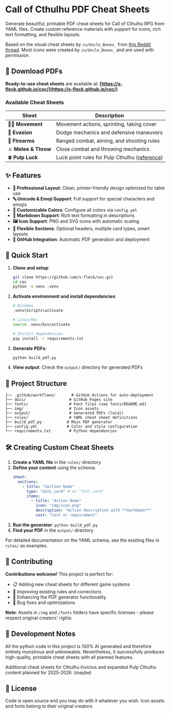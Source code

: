 # Call of Cthulhu PDF Cheat Sheets

Generate beautiful, printable PDF cheat sheets for Call of Cthulhu RPG from YAML files. Create custom reference materials with support for icons, rich text formatting, and flexible layouts.

Based on the visual cheat sheets by `/u/Uncle_Bones_` from [this Reddit thread](https://www.reddit.com/r/callofcthulhu/comments/1aq0v34/visualised_cheat_sheets_for_combat_mechanics_i/). Most icons were created by `/u/Uncle_Bones_` and are used with permission.

## 📖 Download PDFs

**Ready-to-use cheat sheets** are available at: **[https://s-fleck.github.io/coc/](https://s-fleck.github.io/coc/)**

### Available Cheat Sheets

| Sheet                | Description                                                                                                      |
| -------------------- | ---------------------------------------------------------------------------------------------------------------- |
| 🚶‍♂️ **Movement**      | Movement actions, sprinting, taking cover                                                                        |
| 🤸 **Evasion**       | Dodge mechanics and defensive maneuvers                                                                          |
| 🎯 **Firearms**      | Ranged combat, aiming, and shooting rules                                                                        |
| ⚔️ **Melee & Throw** | Close combat and throwing mechanics                                                                              |
| 🍀 **Pulp Luck**     | Luck point rules for Pulp Cthulhu ([reference](https://www.scribd.com/document/420748823/Pulp-Luck-Cheat-Sheet)) |

## ✨ Features

- **🎨 Professional Layout**: Clean, printer-friendly design optimized for table use
- **🔤 Unicode & Emoji Support**: Full support for special characters and emojis
- **🎨 Customizable Colors**: Configure all colors via `config.yml`
- **📝 Markdown Support**: Rich text formatting in descriptions
- **🖼️ Icon Support**: PNG and SVG icons with automatic scaling
- **📄 Flexible Sections**: Optional headers, multiple card types, smart layouts
- **🚀 GitHub Integration**: Automatic PDF generation and deployment

## 🚀 Quick Start

1. **Clone and setup**:

   ```bash
   git clone https://github.com/s-fleck/coc.git
   cd coc
   python -m venv .venv
   ```

2. **Activate environment and install dependencies**:

   ```bash
   # Windows
   .venv\Scripts\activate

   # Linux/Mac
   source .venv/bin/activate

   # Install dependencies
   pip install -r requirements.txt
   ```

3. **Generate PDFs**:

   ```bash
   python build_pdf.py
   ```

4. **View output**: Check the `output/` directory for generated PDFs

## 📁 Project Structure

```
├── .github/workflows/       # GitHub Actions for auto-deployment
├── docs/                   # GitHub Pages site
├── fonts/                  # Font files (see fonts/README.md)
├── img/                    # Icon assets
├── output/                 # Generated PDFs (local)
├── rules/                  # YAML cheat sheet definitions
├── build_pdf.py           # Main PDF generator
├── config.yml             # Color and style configuration
└── requirements.txt        # Python dependencies
```

## 🛠️ Creating Custom Cheat Sheets

1. **Create a YAML file** in the `rules/` directory
2. **Define your content** using the schema:
   ```yaml
   sheet:
     sections:
       - title: "Section Name"
         type: "mini_card" # or "full_card"
         items:
           - title: "Action Name"
             icon: "img/icon.png"
             description: "Action description with **markdown**"
             cost: "Cost or requirement"
   ```
3. **Run the generator**: `python build_pdf.py`
4. **Find your PDF** in the `output/` directory

For detailed documentation on the YAML schema, see the existing files in `rules/` as examples.

## 🤝 Contributing

**Contributions welcome!** This project is perfect for:

- 📋 Adding new cheat sheets for different game systems
- 🔧 Improving existing rules and corrections
- 🎨 Enhancing the PDF generator functionality
- 🐛 Bug fixes and optimizations

**Note**: Assets in `/img` and `/fonts` folders have specific licenses - please respect original creators' rights.

## 📝 Development Notes

All the python code in this project is 100% AI generated and therefore entirely monstrous and unknowable.
Nevertheless, it successfully produces high-quality, printable cheat sheets with all planned features.

Additional cheat sheets for Cthulhu Invictus and expanded Pulp Cthulhu content planned for 2025-2026. (maybe)

## 📄 License

Code is open source and you may do with it whatever you wish. Icon assets and fonts belong to their original creators.
